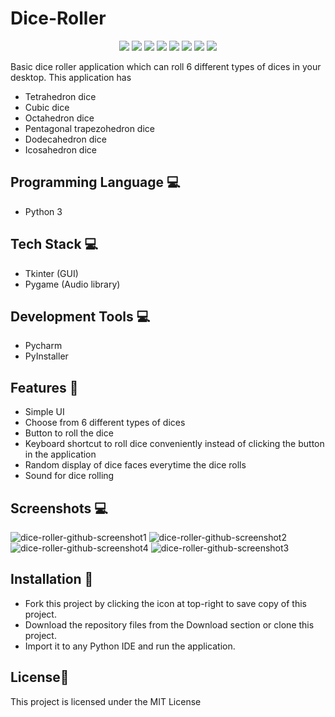 # Dice-Roller
<p align="center">
  <img src="https://api.visitorbadge.io/api/visitors?path=https%3A%2F%2Fgithub.com%2Freshmaharidhas%2FDice-Roller&label=Visitors&labelColor=%2300ff00&countColor=%23000000&style=flat&labelStyle=none"/>
  <img src="https://img.shields.io/github/languages/top/reshmaharidhas/Dice-Roller?labelColor=%23000000&color=%230000FF"/>
  <img src="https://img.shields.io/sourceforge/dt/dice-roller-v1-0?label=Sourceforge%20downloads&labelColor=%23000000&color=%230000ff"/>
  <img src="https://img.shields.io/github/languages/code-size/reshmaharidhas/Dice-Roller"/>
  <img src="https://img.shields.io/github/repo-size/reshmaharidhas/Dice-Roller"/>
  <img src="https://img.shields.io/github/v/release/reshmaharidhas/Dice-Roller"/>
  <img src="https://img.shields.io/github/license/reshmaharidhas/Dice-Roller"/>
  <img src="https://img.shields.io/github/created-at/reshmaharidhas/Dice-Roller"/>
</p>

Basic dice roller application which can roll 6 different types of dices in your desktop. This application has
 - Tetrahedron dice
 - Cubic dice
 - Octahedron dice
 - Pentagonal trapezohedron dice
 - Dodecahedron dice
 - Icosahedron dice	
## Programming Language 💻
- Python 3
## Tech Stack 💻
- Tkinter (GUI)
- Pygame (Audio library)
## Development Tools 💻
- Pycharm
- PyInstaller
## Features 🎲
- Simple UI
- Choose from 6 different types of dices
- Button to roll the dice
- Keyboard shortcut to roll dice conveniently instead of clicking the button in the application
- Random display of dice faces everytime the dice rolls
- Sound for dice rolling
## Screenshots 💻
![dice-roller-github-screenshot1](https://github.com/reshmaharidhas/Dice-Roller/assets/37250413/e6a10727-54fe-489f-85d2-6ef83d55ed11)
![dice-roller-github-screenshot2](https://github.com/reshmaharidhas/Dice-Roller/assets/37250413/d3d5a09d-d6b9-406d-b8a7-94638ffe6095)
![dice-roller-github-screenshot4](https://github.com/reshmaharidhas/Dice-Roller/assets/37250413/eb10c0b9-124f-4179-a4c9-71e536a398e4)
![dice-roller-github-screenshot3](https://github.com/reshmaharidhas/Dice-Roller/assets/37250413/007d4d18-8000-4f06-b60e-4caca50b2492)
## Installation 🔌
- Fork this project by clicking the icon at top-right to save copy of this project.
- Download the repository files from the Download section or clone this project.
- Import it to any Python IDE and run the application.
## License📕
This project is licensed under the MIT License
